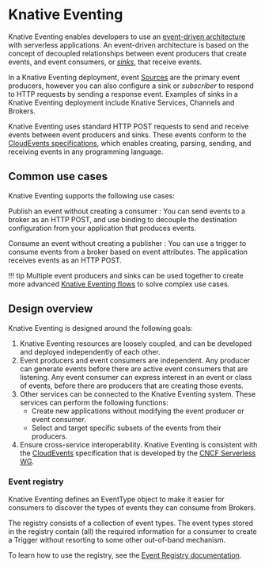 # Knative Eventing

Knative Eventing enables developers to use an [event-driven architecture](https://en.wikipedia.org/wiki/Event-driven_architecture) with serverless applications. An event-driven architecture is based on the concept of decoupled relationships between event producers that create events, and event consumers, or [_sinks_](../../../docs/developer/eventing/sinks), that receive events.

In a Knative Eventing deployment, event [Sources](../../docs/eventing/sources) are the primary event producers, however you can also configure a sink or _subscriber_ to respond to HTTP requests by sending a response event. Examples of sinks in a Knative Eventing deployment include Knative Services, Channels and Brokers.
<!--TODO: Add response / reply event information, maybe diagrams-->

Knative Eventing uses standard HTTP POST requests to send and receive events between event producers and sinks. These events conform to the [CloudEvents specifications](https://cloudevents.io/), which enables creating, parsing, sending, and receiving events in any programming language.

## Common use cases

Knative Eventing supports the following use cases:

Publish an event without creating a consumer
:   You can send events to a broker as an HTTP POST, and use binding to decouple the destination configuration from your application that produces events.

Consume an event without creating a publisher
:   You can use a trigger to consume events from a broker based on event attributes. The application receives events as an HTTP POST.

!!! tip
    Multiple event producers and sinks can be used together to create more advanced [Knative Eventing flows](../../docs/eventing/flows/) to solve complex use cases.

<!--TODO: What about channels?-->

## Design overview

Knative Eventing is designed around the following goals:

1. Knative Eventing resources are loosely coupled, and can be developed and deployed independently of each other.
1. Event producers and event consumers are independent. Any producer can generate events before there are active event consumers that are listening. Any event consumer can express interest in an event or class of events, before there are producers that are creating those events.
1. Other services can be connected to the Knative Eventing system. These services can perform the following functions:
   - Create new applications without modifying the event producer or event   consumer.
   - Select and target specific subsets of the events from their producers.
1. Ensure cross-service interoperability. Knative Eventing is consistent with
   the [CloudEvents](https://github.com/cloudevents/spec/blob/master/spec.md#design-goals) specification that is developed by the [CNCF Serverless WG](https://lists.cncf.io/g/cncf-wg-serverless).

### Event registry

Knative Eventing defines an EventType object to make it easier for consumers to
discover the types of events they can consume from Brokers.

The registry consists of a collection of event types. The event types stored in
the registry contain (all) the required information for a consumer to create a
Trigger without resorting to some other out-of-band mechanism.

To learn how to use the registry, see the
[Event Registry documentation](./event-registry).
